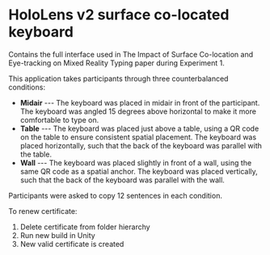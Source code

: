 # HoloLens v2 surface co-located keyboard
Contains the full interface used in The Impact of Surface Co-location and Eye-tracking on Mixed Reality Typing paper during Experiment 1.

This application takes participants through three counterbalanced conditions:
- **Midair** --- The keyboard was placed in midair in front of the participant. The keyboard was angled 15 degrees above horizontal to make it more comfortable to type on.
- **Table** --- The keyboard was placed just above a table, using a QR code on the table to ensure consistent spatial placement. The keyboard was placed horizontally, such that the back of the keyboard was parallel with the table.
- **Wall** --- The keyboard was placed slightly in front of a wall, using the same QR code as a spatial anchor. The keyboard was placed vertically, such that the back of the keyboard was parallel with the wall.

Participants were asked to copy 12 sentences in each condition.

To renew certificate:
1. Delete certificate from folder hierarchy
2. Run new build in Unity
3. New valid certificate is created
